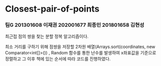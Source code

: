 # Closest-pair-of-points

### 팀G  201301608 이재권  202001677 최종민  201801658 김현성

최근접 점의 쌍을 찾는 분할 정복 알고리즘이다.

최소 거리를 구하기 위해 점쌍을 저장할 2차원 배열(Arrays.sort(coordinates, new Comparator<int[]>()) , Random 함수를 통한 난수를 발생하여
x좌표값을 기준으로 정렬하고 그 이후 책에 있는 순서에 따라 코드를 진행하였다.
